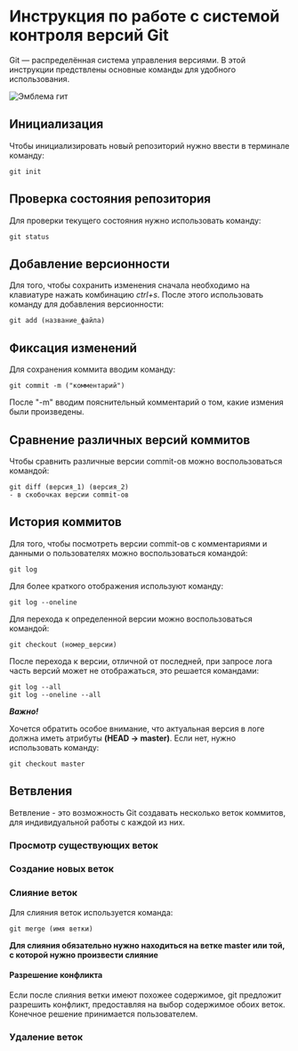 # **Инструкция по работе с системой контроля версий Git**

Git  — распределённая система управления версиями. В этой инструкции предствлены основные команды для удобного использования.

![Эмблема гит](Git.png)

## Инициализация

Чтобы инициализировать новый репозиторий нужно ввести в терминале команду:

    git init


## Проверка состояния репозитория

Для проверки текущего состояния нужно использовать команду:

    git status


## Добавление версионности

Для того, чтобы сохранить изменения сначала необходимо на клавиатуре нажать комбинацию *ctrl+s*. После этого использовать команду для добавления версионности:

    git add (название_файла)


## Фиксация изменений

Для сохранения коммита вводим команду:

    git commit -m ("комментарий")

После "-m" вводим пояснительный комментарий о том, какие измения были произведены.

## Сравнение различных версий коммитов

Чтобы сравнить различные версии commit-ов можно воспользоваться командой:

    git diff (версия_1) (версия_2)
    - в скобочках версии commit-ов


## История коммитов

Для того, чтобы посмотреть версии commit-ов с комментариями и данными о пользователях можно воспользоваться командой:

    git log

Для более краткого отображения используют команду:

    git log --oneline

Для перехода к определенной версии можно воспользоваться командой:

    git checkout (номер_версии)

После перехода к версии, отличной от последней, при запросе лога часть версий может не отображаться, это решается командами:

    git log --all
    git log --oneline --all


_**Важно!**_

Хочется обратить особое внимание, что актуальная версия в логе должна иметь атрибуты **(HEAD -> master)**. Если нет, нужно использовать команду:

    git checkout master

## Ветвления

Ветвление - это возможность Git создавать несколько веток коммитов, для индивидуальной работы с каждой из них. 

### Просмотр существующих веток

### Создание новых веток

### Слияние веток

Для слияния веток используется команда:

    git merge (имя ветки)

**Для слияния обязательно нужно находиться на ветке master или той, с которой нужно произвести слияние**

#### Разрешение конфликта

Если после слияния ветки имеют похожее содержимое, git предложит разрешить конфликт, предоставляя на выбор содержимое обоих веток. Конечное решение принимается пользователем.

### Удаление веток